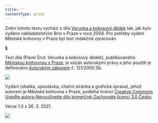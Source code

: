 ```yaml
---
title: ''
contentType: prose
---
```


Znění tohoto textu vychází z díla [Verunka a kokosový dědek](https://search.mlp.cz/cz/titul/verunka-a-kokosovy-dedek/2408856/#book-content) tak, jak bylo vydáno nakladatelstvím Brio v Praze v roce 2004. Pro potřeby vydání Městské knihovny v Praze byl text redakčně zpracován.

**§**

Text díla (Pavel Šrut: Verunka a kokosový dědek), publikovaného [Městskou knihovnou v Praze](https://www.mlp.cz/cz/), je vázán autorskými právy a jeho použití je definováno [Autorským zákonem](https://www.mkcr.cz/predpisy-zakonu-709.html) č. 121/2000 Sb.

![](../Images/image001.jpg)

Vydání (obálka, upoutávka, citační stránka a grafická úprava), jehož autorem je Městská knihovna v Praze, podléhá licenci [Creative Commons Uveďte autora-Nevyužívejte dílo komerčně-Zachovejte licenci 3.0 Česko](https://creativecommons.org/licenses/by-nc-sa/3.0/cz/).

Verze 1.0 z 26. 3. 2021.

![](../Images/image002.jpg)
